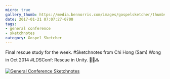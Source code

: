```yaml
---
micro: true
gallery_thumb: https://media.bennorris.com/images/gospelsketcher/thumbs/oct-14-wong.jpg
date: 2017-01-21 07:07:27-0700
tags:
- general conference
- sketchnotes
category: Gospel Sketcher
---
```


Final rescue study for the week. #Sketchnotes from Chi Hong (Sam) Wong in Oct 2014 #LDSConf: Rescue in Unity. ✍🏼⛪️

[![General Conference Sketchnotes](https://media.bennorris.com/images/gospelsketcher/general-conference/oct-14-wong.jpg)](https://media.bennorris.com/images/gospelsketcher/general-conference/oct-14-wong.jpg)
